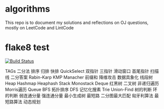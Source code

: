 # algorithms
This repo is to document my solutions and reflections on OJ questions, mostly on LeetCode and LintCode

# flake8 test
[![Build Status](https://travis-ci.org/bolunzhang/algorithms.svg?branch=master)](https://travis-ci.org/bolunzhang/algorithms)

TAGs
二分法 排序 归排 快排 QuickSelect 双指针 三指针 滑动窗口 首尾指针 扫描线 二分答案 Rabin-Karp KMP Manacher 前缀和 降维攻击 数据具象化 线段树 Heap Hashmap Heaphash Stack Monostack Deque 红黑树 二叉树 非递归遍历 Morris遍历 Queue BFS 拓扑排序 DFS 记忆化搜素 Trie Union-Find 树的判断 环的判断 弱连通分量 强连通分量 最小生成树 最短路 二分图最大匹配 匈牙利算法 最短路算法 动态规划
